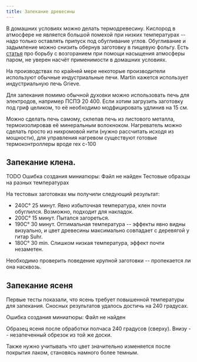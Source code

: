 ```yaml
---
title: Запекание древесины
---
```


В домашних условиях можно делать термодревесину. Кислород в атмосфере не является большой помехой при низких температурах -- надо только оставлять припуск под обугливание углов. Обугливание и задымление можно снизить обернув заготовку в пищевую фольгу.
Есть [статья](https://ruokangas.com/specifications/thermally-aged-tonewood/) про борьбу с возгоранием при помощи насыщения атмосферы паром, не уверен насчёт применимости в домашних условиях.

На производствах по крайней мере некоторые производители используют обычные индустриальные печи. Martin кажется использует индустриальную печь Grieve.

Для запекания помимо обычной духовки можно использовать печь для электродов, например ПСПЭ 20 400. Если хотим загрузить заготовку под гриф целиком, то её необходимо модфицировать удлинив на 15 см.

Можно сделать печь самому, склепав печь из листового металла, термоизолировав её минеральным волокноком. Нагреватель можно сделать просто из нихромовой нити (нужно рассчитать исходя из мощности), для управления нагревом существуют готовые термоконтроллеры вроде rex c-100

## Запекание клена.

TODO
Ошибка создания миниатюры: Файл не найден
Тестовые образцы на разных температурах

На тестовых заготовках мы получили следующий результат:

- 240C° 25 минут. Явно избыточная температура, клен почти обуглился. Возможно, подходит для накладок.
- 200C° 15 минут. Пытался загореться.
- 190C° 30 минут. Оптимальная температура -- эффекты явно видны визуально, и цвет древесины максимально совпадает с деревягой у гитар Suhr.
- 180C° 30 min. Слишком низкая температура, эффект почти незаметен.

Необходимо проверить поведение крупной заготовки -- пропекается ли она насквозь.

## Запекание ясеня

Первые тесты показали, что ясень требует повышенной температуры для запекания. Сносных результатов удалось достичь на 240 градусах.

Ошибка создания миниатюры: Файл не найден

Образец ясеня после обработки полчаса 240 градусов (сверху). Внизу -- незапеченный обрезок из той же доски.

Также нужно учитывать что цвет значительно изменяется после покрытия лаком, становясь намного более темным.